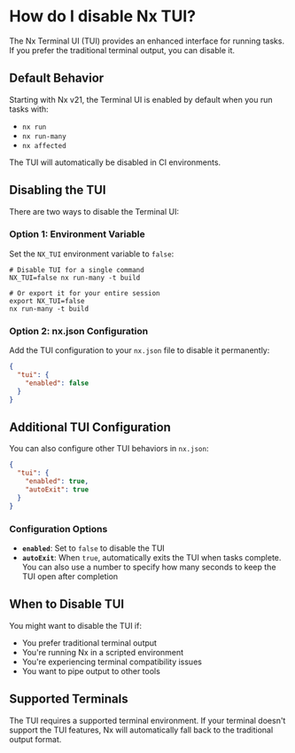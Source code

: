 # How do I disable Nx TUI?

The Nx Terminal UI (TUI) provides an enhanced interface for running tasks. If you prefer the traditional terminal output, you can disable it.

## Default Behavior

Starting with Nx v21, the Terminal UI is enabled by default when you run tasks with:
- `nx run`
- `nx run-many`
- `nx affected`

The TUI will automatically be disabled in CI environments.

## Disabling the TUI

There are two ways to disable the Terminal UI:

### Option 1: Environment Variable

Set the `NX_TUI` environment variable to `false`:

```shell
# Disable TUI for a single command
NX_TUI=false nx run-many -t build

# Or export it for your entire session
export NX_TUI=false
nx run-many -t build
```

### Option 2: nx.json Configuration

Add the TUI configuration to your `nx.json` file to disable it permanently:

```json
{
  "tui": {
    "enabled": false
  }
}
```

## Additional TUI Configuration

You can also configure other TUI behaviors in `nx.json`:

```json
{
  "tui": {
    "enabled": true,
    "autoExit": true
  }
}
```

### Configuration Options

- **`enabled`**: Set to `false` to disable the TUI
- **`autoExit`**: When `true`, automatically exits the TUI when tasks complete. You can also use a number to specify how many seconds to keep the TUI open after completion

## When to Disable TUI

You might want to disable the TUI if:

- You prefer traditional terminal output
- You're running Nx in a scripted environment
- You're experiencing terminal compatibility issues
- You want to pipe output to other tools

## Supported Terminals

The TUI requires a supported terminal environment. If your terminal doesn't support the TUI features, Nx will automatically fall back to the traditional output format.
